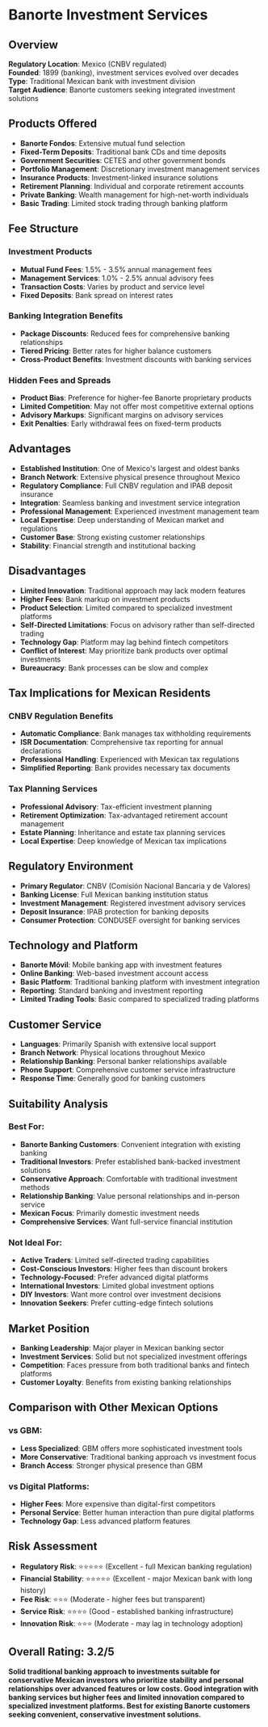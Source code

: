 # Banorte Investment Services

## Overview
**Regulatory Location**: Mexico (CNBV regulated)  
**Founded**: 1899 (banking), investment services evolved over decades  
**Type**: Traditional Mexican bank with investment division  
**Target Audience**: Banorte customers seeking integrated investment solutions  

## Products Offered
- **Banorte Fondos**: Extensive mutual fund selection
- **Fixed-Term Deposits**: Traditional bank CDs and time deposits
- **Government Securities**: CETES and other government bonds
- **Portfolio Management**: Discretionary investment management services
- **Insurance Products**: Investment-linked insurance solutions
- **Retirement Planning**: Individual and corporate retirement accounts
- **Private Banking**: Wealth management for high-net-worth individuals
- **Basic Trading**: Limited stock trading through banking platform

## Fee Structure
### Investment Products
- **Mutual Fund Fees**: 1.5% - 3.5% annual management fees
- **Management Services**: 1.0% - 2.5% annual advisory fees
- **Transaction Costs**: Varies by product and service level
- **Fixed Deposits**: Bank spread on interest rates

### Banking Integration Benefits
- **Package Discounts**: Reduced fees for comprehensive banking relationships
- **Tiered Pricing**: Better rates for higher balance customers
- **Cross-Product Benefits**: Investment discounts with banking services

### Hidden Fees and Spreads
- **Product Bias**: Preference for higher-fee Banorte proprietary products
- **Limited Competition**: May not offer most competitive external options
- **Advisory Markups**: Significant margins on advisory services
- **Exit Penalties**: Early withdrawal fees on fixed-term products

## Advantages
- **Established Institution**: One of Mexico's largest and oldest banks
- **Branch Network**: Extensive physical presence throughout Mexico
- **Regulatory Compliance**: Full CNBV regulation and IPAB deposit insurance
- **Integration**: Seamless banking and investment service integration
- **Professional Management**: Experienced investment management team
- **Local Expertise**: Deep understanding of Mexican market and regulations
- **Customer Base**: Strong existing customer relationships
- **Stability**: Financial strength and institutional backing

## Disadvantages
- **Limited Innovation**: Traditional approach may lack modern features
- **Higher Fees**: Bank markup on investment products
- **Product Selection**: Limited compared to specialized investment platforms
- **Self-Directed Limitations**: Focus on advisory rather than self-directed trading
- **Technology Gap**: Platform may lag behind fintech competitors
- **Conflict of Interest**: May prioritize bank products over optimal investments
- **Bureaucracy**: Bank processes can be slow and complex

## Tax Implications for Mexican Residents
### CNBV Regulation Benefits
- **Automatic Compliance**: Bank manages tax withholding requirements
- **ISR Documentation**: Comprehensive tax reporting for annual declarations
- **Professional Handling**: Experienced with Mexican tax regulations
- **Simplified Reporting**: Bank provides necessary tax documents

### Tax Planning Services
- **Professional Advisory**: Tax-efficient investment planning
- **Retirement Optimization**: Tax-advantaged retirement account management
- **Estate Planning**: Inheritance and estate tax planning services
- **Local Expertise**: Deep knowledge of Mexican tax implications

## Regulatory Environment
- **Primary Regulator**: CNBV (Comisión Nacional Bancaria y de Valores)
- **Banking License**: Full Mexican banking institution status
- **Investment Management**: Registered investment advisory services
- **Deposit Insurance**: IPAB protection for banking deposits
- **Consumer Protection**: CONDUSEF oversight for banking services

## Technology and Platform
- **Banorte Móvil**: Mobile banking app with investment features
- **Online Banking**: Web-based investment account access
- **Basic Platform**: Traditional banking platform with investment integration
- **Reporting**: Standard banking and investment reporting
- **Limited Trading Tools**: Basic compared to specialized trading platforms

## Customer Service
- **Languages**: Primarily Spanish with extensive local support
- **Branch Network**: Physical locations throughout Mexico
- **Relationship Banking**: Personal banker relationships available
- **Phone Support**: Comprehensive customer service infrastructure
- **Response Time**: Generally good for banking customers

## Suitability Analysis
### Best For:
- **Banorte Banking Customers**: Convenient integration with existing banking
- **Traditional Investors**: Prefer established bank-backed investment solutions
- **Conservative Approach**: Comfortable with traditional investment methods
- **Relationship Banking**: Value personal relationships and in-person service
- **Mexican Focus**: Primarily domestic investment needs
- **Comprehensive Services**: Want full-service financial institution

### Not Ideal For:
- **Active Traders**: Limited self-directed trading capabilities
- **Cost-Conscious Investors**: Higher fees than discount brokers
- **Technology-Focused**: Prefer advanced digital platforms
- **International Investors**: Limited global investment options
- **DIY Investors**: Want more control over investment decisions
- **Innovation Seekers**: Prefer cutting-edge fintech solutions

## Market Position
- **Banking Leadership**: Major player in Mexican banking sector
- **Investment Services**: Solid but not specialized investment offerings
- **Competition**: Faces pressure from both traditional banks and fintech platforms
- **Customer Loyalty**: Benefits from existing banking relationships

## Comparison with Other Mexican Options
### vs GBM:
- **Less Specialized**: GBM offers more sophisticated investment tools
- **More Conservative**: Traditional banking approach vs investment focus
- **Branch Access**: Stronger physical presence than GBM

### vs Digital Platforms:
- **Higher Fees**: More expensive than digital-first competitors
- **Personal Service**: Better human interaction than pure digital platforms
- **Technology Gap**: Less advanced platform features

## Risk Assessment
- **Regulatory Risk**: ⭐⭐⭐⭐⭐ (Excellent - full Mexican banking regulation)
- **Financial Stability**: ⭐⭐⭐⭐⭐ (Excellent - major Mexican bank with long history)
- **Fee Risk**: ⭐⭐⭐ (Moderate - higher fees but transparent)
- **Service Risk**: ⭐⭐⭐⭐ (Good - established banking infrastructure)
- **Innovation Risk**: ⭐⭐⭐ (Moderate - may lag in technology adoption)

## Overall Rating: 3.2/5
**Solid traditional banking approach to investments suitable for conservative Mexican investors who prioritize stability and personal relationships over advanced features or low costs. Good integration with banking services but higher fees and limited innovation compared to specialized investment platforms. Best for existing Banorte customers seeking convenient, conservative investment solutions.**
